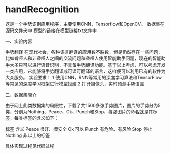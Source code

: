 # handRecognition
这是一个手势识别应用程序，主要使用CNN，Tensorflow和OpenCV。
数据集在源码文件夹中
模型的链接在模型链接txt文件中

一、实验内容

手势翻译
在现代社会，各种语言翻译的应用数不胜数，但是仍然存在一些问题，比如聋哑人和非聋哑人之间的交流问题和聋哑人使用智能助手问题，现在的智能助手大多只可以进行语音识别，不具备手势翻译功能。基于以上考虑，可以考虑开发一类应用，它能够将手势翻译成可读可翻译的语言，这样便可以利用已有的软件为大众服务。
实验要求：
1 使用CNN，RNN等常用的深度学习算法和TensorFlow等常见的深度学习框架进行模型搭建
2 打开摄像头，实时预测手势语言

二、数据集简介

由于网上此类数据集的局限性，下载了共1500多张手势图片，图片的手势分为5类，分别为Nothing、Peace、Ok、Punch和Stop，每张图片的命名就是其标签，每类标签的含义如下：

标签	含义
Peace	很好、很安全
Ok	可以
Punch	有危险、有风险
Stop	停止
Nothing	非以上的标签

具体实现过程见代码过程
